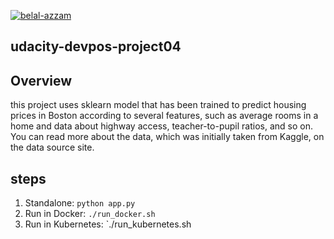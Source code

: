 [![belal-azzam](https://circleci.com/gh/belal-azzam/udacity-devpos-project04.svg?style=svg)](https://app.circleci.com/pipelines/github/belal-azzam/udacity-devpos-project04)

## udacity-devpos-project04

## Overview
this project uses sklearn model that has been trained to predict housing prices in Boston according to several features, such as average rooms in a home and data about highway access, teacher-to-pupil ratios, and so on. You can read more about the data, which was initially taken from Kaggle, on the data source site.


## steps
1. Standalone:  `python app.py`
2. Run in Docker:  `./run_docker.sh`
3. Run in Kubernetes:  `./run_kubernetes.sh
